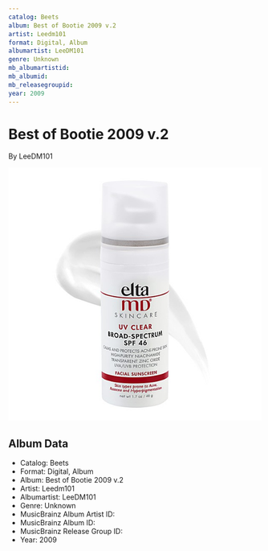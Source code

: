 ```yaml
---
catalog: Beets
album: Best of Bootie 2009 v.2
artist: Leedm101
format: Digital, Album
albumartist: LeeDM101
genre: Unknown
mb_albumartistid: 
mb_albumid: 
mb_releasegroupid: 
year: 2009
---
```


# Best of Bootie 2009 v.2

By LeeDM101

![](../../assets/beetscovers/Leedm101-Best_of_Bootie_2009_v2.jpg)

## Album Data

- Catalog: Beets
- Format: Digital, Album
- Album: Best of Bootie 2009 v.2
- Artist: Leedm101
- Albumartist: LeeDM101
- Genre: Unknown
- MusicBrainz Album Artist ID: 
- MusicBrainz Album ID: 
- MusicBrainz Release Group ID: 
- Year: 2009

